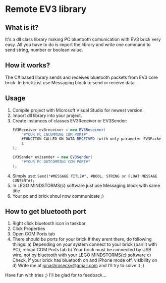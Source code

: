 # Remote EV3 library


## What is it?
It's a dll class library making PC bluetooth comunication with EV3 brick very easy.
All you have to do is import the library and write one command to send string, number
or boolean value.
  
## How it works?
The C# based library sends and receives bluetooth packets from EV3 core brick.
In brick just use Messaging block to send or receive data.
  
## Usage
1) Compile project with Microsoft Visual Studio for newest version.
2) Import dll library into your project.
3) Create instances of classes EV3Receiver or EV3Sender:
    ```c#
    EV3Receiver ev3receiver = new EV3Receiver(
        "#YOUR PC INCOMMING COM PORT#",
        #FUNCTION CALLED ON DATA RECEIVED (with only parameter EV3Packet)#,
        1
    );

    EV3Sender ev3sender = new EV3Sender(
        "#YOUR PC OUTCOMMING COM PORT#"
    );
    ```
4) Simply use: `Send("#MESSAGE TITLE#", #BOOL, STRING or FLOAT MESSAGE CONTENT#);`
5) In LEGO MINDSTORMS(c) software just use Messaging block with same title
6) Your pc and brick shoul now communicate ;)
  
## How to get bluetooth port
1) Right click bluetooth icon in taskbar
2) Click Properties
3) Open COM Ports tab
4) There should be ports for your brick
   If they arent there, do following things:
    a) Depending on your system connect to your brick (pair it with PC),
        reload COM Ports tab
    b) Your brick must be connected by USB wire, not by bluetooth with
        your LEGO MINDSTORMS(c) software
    c) Check, if your brick has bluetooth on and iPhone mode off, visibility on
    d) Write me at jonashrosecky@gmail.com and I'll try to solve it ;)
    
Have fun with tries ;)
I'll be glad for to feedback...
